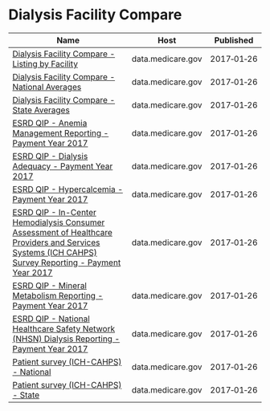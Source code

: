 # Dialysis Facility Compare

Name | Host | Published
---- | ---- | ---------
[Dialysis Facility Compare - Listing by Facility](../datasets/23ew-n7w9.md) | data.medicare.gov | 2017&#x2011;01&#x2011;26
[Dialysis Facility Compare - National Averages](../datasets/2rkq-ygai.md) | data.medicare.gov | 2017&#x2011;01&#x2011;26
[Dialysis Facility Compare - State Averages](../datasets/2fpu-cgbb.md) | data.medicare.gov | 2017&#x2011;01&#x2011;26
[ESRD QIP - Anemia Management Reporting - Payment Year 2017](../datasets/t6ez-29z5.md) | data.medicare.gov | 2017&#x2011;01&#x2011;26
[ESRD QIP - Dialysis Adequacy - Payment Year 2017](../datasets/85f7-fdqf.md) | data.medicare.gov | 2017&#x2011;01&#x2011;26
[ESRD QIP - Hypercalcemia - Payment Year 2017](../datasets/7eyv-c623.md) | data.medicare.gov | 2017&#x2011;01&#x2011;26
[ESRD QIP - In-Center Hemodialysis Consumer Assessment of Healthcare Providers and Services Systems (ICH CAHPS) Survey Reporting - Payment Year 2017](../datasets/gfzz-8msb.md) | data.medicare.gov | 2017&#x2011;01&#x2011;26
[ESRD QIP - Mineral Metabolism Reporting - Payment Year 2017](../datasets/vcdt-av5j.md) | data.medicare.gov | 2017&#x2011;01&#x2011;26
[ESRD QIP - National Healthcare Safety Network (NHSN) Dialysis Reporting - Payment Year 2017](../datasets/bmqj-88i5.md) | data.medicare.gov | 2017&#x2011;01&#x2011;26
[Patient survey (ICH-CAHPS) - National](../datasets/utgq-v46w.md) | data.medicare.gov | 2017&#x2011;01&#x2011;26
[Patient survey (ICH-CAHPS) - State](../datasets/hanv-ru8h.md) | data.medicare.gov | 2017&#x2011;01&#x2011;26

